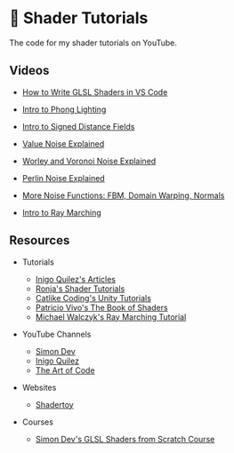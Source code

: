 # 🎨 Shader Tutorials

The code for my shader tutorials on YouTube.

## Videos

- [How to Write GLSL Shaders in VS Code](https://www.youtube.com/watch?v=7UvpTTEE1Hs)

  <!-- <img src="/_thumbnails/glsl_00.png"> -->

- [Intro to Phong Lighting](https://www.youtube.com/watch?v=LKXAIuCaKAQ)

  <!-- <img src="/_thumbnails/glsl_01.png"> -->

- [Intro to Signed Distance Fields](https://www.youtube.com/watch?v=pEdlZ9W2Xs0)

  <!-- <img src="/_thumbnails/glsl_02.png"> -->

- [Value Noise Explained](https://www.youtube.com/watch?v=KllOFoUnKhU)

  <!-- <img src="/_thumbnails/glsl_03.png"> -->

- [Worley and Voronoi Noise Explained](https://www.youtube.com/watch?v=vcfIJ5Uu6Qw)

  <!-- <img src="/_thumbnails/glsl_04.png"> -->

- [Perlin Noise Explained](https://www.youtube.com/watch?v=7fd331zsie0)

  <!-- <img src="/_thumbnails/glsl_05.png"> -->

- [More Noise Functions: FBM, Domain Warping, Normals](https://www.youtube.com/watch?v=cWiLGZPwXCs)

  <!-- <img src="/_thumbnails/glsl_06.png"> -->

- [Intro to Ray Marching](https://www.youtube.com/watch?v=TSAIR03FPfY)

  <!-- <img src="/_thumbnails/glsl_07.png"> -->

## Resources

- Tutorials

  - [Inigo Quilez's Articles](https://iquilezles.org/articles/)
  - [Ronja's Shader Tutorials](https://ronja-tutorials.com/)
  - [Catlike Coding's Unity Tutorials](https://catlikecoding.com/unity/tutorials/)
  - [Patricio Vivo's The Book of Shaders](https://thebookofshaders.com/)
  - [Michael Walczyk's Ray Marching Tutorial](https://michaelwalczyk.com/blog-ray-marching.html)

- YouTube Channels

  - [Simon Dev](https://www.youtube.com/@simondev758)
  - [Inigo Quilez](https://www.youtube.com/@InigoQuilez)
  - [The Art of Code](https://www.youtube.com/@TheArtofCodeIsCool)

- Websites

  - [Shadertoy](https://www.shadertoy.com/)

- Courses

  - [Simon Dev's GLSL Shaders from Scratch Course](https://simondev.teachable.com/)
